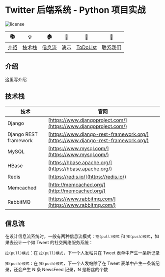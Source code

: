# Twitter 后端系统 - Python 项目实战

![license](https://img.shields.io/badge/%E4%B9%9D%E7%AB%A0%E7%AE%97%E6%B3%95-jiuzhangsuanfa-blue)

|:books: |:bulb: |:house: |:rocket: |:checkered_flag:|:email:|
| :--------: | :---------: | :------: | :------: | :------: | :------: |
| [介绍](#介绍) | [技术栈](#技术栈) | [信息流](#信息流) | [演示](#演示) | [ToDoList](#TodoList) | [联系我们](#联系我们) |

## 介绍
 这里写介绍
 
## 技术栈
| 技术                             | 官网                                                                                       |
|----------------------------------|--------------------------------------------------------------------------------------------|
|Django                            |[https://www.djangoproject.com/](https://www.djangoproject.com/)                            |
|Django REST framework             |[https://www.django-rest-framework.org/](https://www.django-rest-framework.org/)            |
|MySQL                             |[https://www.mysql.com/](https://www.mysql.com/)                                            |
|HBase                             |[https://hbase.apache.org/](https://hbase.apache.org/)                                      |
|Redis                             |[https://redis.io/](https://redis.io/)                                                      |
|Memcached                         |[http://memcached.org/](http://memcached.org/)                                              |
|RabbitMQ                          |[https://www.rabbitmq.com/](https://www.rabbitmq.com/)                                      |

## 信息流
在设计信息流系统时，一般有两种信息流模式：`拉(pull)模式` 和 `推(push)模式`，如果去设计一个如 Tweet 的社交网络服务系统：


`拉(pull)模式`：在 `拉(pull)模式`，下一个人发帖只在 Tweet 表单中产生一条新记录

`推(push)模式`：在 `推(push)模式`，下一个人发帖除了在 Tweet 表单中产生一条新纪录，还会产生 N 条 NewsFeed 记录，N 是粉丝的个数
